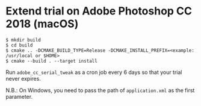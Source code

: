 # Extend trial on Adobe Photoshop CC 2018 (macOS)

	$ mkdir build
	$ cd build
	$ cmake .. -DCMAKE_BUILD_TYPE=Release -DCMAKE_INSTALL_PREFIX=<example: /usr/local or $HOME>
	$ cmake --build . --target install
	
Run `adobe_cc_serial_tweak` as a cron job every 6 days so that your trial never expires.

N.B.: On Windows, you need to pass the path of `application.xml` as the first parameter.
